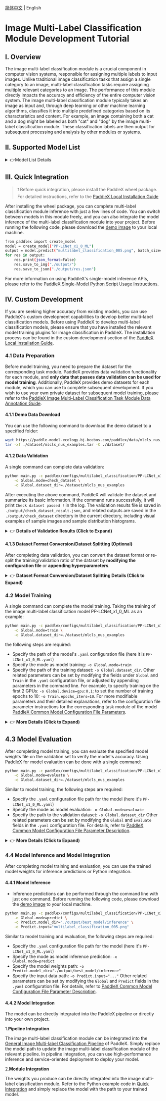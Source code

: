[简体中文](ml_classification.md) | English

# Image Multi-Label Classification Module Development Tutorial

## I. Overview
The image multi-label classification module is a crucial component in computer vision systems, responsible for assigning multiple labels to input images. Unlike traditional image classification tasks that assign a single category to an image, multi-label classification tasks require assigning multiple relevant categories to an image. The performance of this module directly impacts the accuracy and efficiency of the entire computer vision system. The image multi-label classification module typically takes an image as input and, through deep learning or other machine learning algorithms, classifies it into multiple predefined categories based on its characteristics and content. For example, an image containing both a cat and a dog might be labeled as both "cat" and "dog" by the image multi-label classification module. These classification labels are then output for subsequent processing and analysis by other modules or systems.

## II. Supported Model List

<details>
   <summary> 👉Model List Details</summary>

<table>
  <tr>
    <th>Model</th>
    <th>mAP(%)</th>
    <th>Model Size (M)</th>
    <th>Description</th>
  </tr>
  <tr>
    <td>CLIP_vit_base_patch16_448_ML</td>
    <td>89.15</td>
    <td>325.6 M</td>
    <td>CLIP_ML is an image multi-label classification model based on CLIP, which significantly improves accuracy on multi-label classification tasks by incorporating an ML-Decoder.</td>
  </tr>
  <tr>
    <td>PP-HGNetV2-B0_ML</td>
    <td>80.98</td>
    <td>39.6 M</td>
    <td rowspan="3">PP-HGNetV2_ML is an image multi-label classification model based on PP-HGNetV2, which significantly improves accuracy on multi-label classification tasks by incorporating an ML-Decoder.</td>
  </tr>
  <tr>
    <td>PP-HGNetV2-B4_ML</td>
    <td>87.96</td>
    <td>88.5 M</td>
  </tr>
  <tr>
    <td>PP-HGNetV2-B6_ML</td>
    <td>91.25</td>
    <td>286.5 M</td>
  </tr>
  <tr>
    <td>PP-LCNet_x1_0_ML</td>
    <td>77.96</td>
    <td>29.4 M</td>
    <td>PP-LCNet_ML is an image multi-label classification model based on PP-LCNet, which significantly improves accuracy on multi-label classification tasks by incorporating an ML-Decoder.</td>
  </tr>
  <tr>
    <td>ResNet50_ML</td>
    <td>83.50</td>
    <td>108.9 M</td>
    <td>ResNet50_ML is an image multi-label classification model based on ResNet50, which significantly improves accuracy on multi-label classification tasks by incorporating an ML-Decoder.</td>
  </tr>
</table>

**Note: The above accuracy metrics are mAP for the multi-label classification task on [COCO2017](https://cocodataset.org/#home).**
</details>

## III. Quick Integration
> ❗ Before quick integration, please install the PaddleX wheel package. For detailed instructions, refer to the [PaddleX Local Installation Guide](../../../installation/installation_en.md)

After installing the wheel package, you can complete multi-label classification module inference with just a few lines of code. You can switch between models in this module freely, and you can also integrate the model inference of the multi-label classification module into your project. Before running the following code, please download the [demo image](https://paddle-model-ecology.bj.bcebos.com/paddlex/imgs/demo_image/multilabel_classification_005.png) to your local machine.
```bash
from paddlex import create_model
model = create_model("PP-LCNet_x1_0_ML")
output = model.predict("multilabel_classification_005.png", batch_size=1)
for res in output:
    res.print(json_format=False)
    res.save_to_img("./output/")
    res.save_to_json("./output/res.json")
```
For more information on using PaddleX's single-model inference APIs, please refer to the [PaddleX Single-Model Python Script Usage Instructions](../../instructions/model_python_API_en.md).
## IV. Custom Development
If you are seeking higher accuracy from existing models, you can use PaddleX's custom development capabilities to develop better multi-label classification models. Before using PaddleX to develop multi-label classification models, please ensure that you have installed the relevant model training plugins for image classification in PaddleX. The installation process can be found in the custom development section of the [PaddleX Local Installation Guide](../../../installation/installation_en.md).

### 4.1 Data Preparation
Before model training, you need to prepare the dataset for the corresponding task module. PaddleX provides data validation functionality for each module, and **only data that passes data validation can be used for model training**. Additionally, PaddleX provides demo datasets for each module, which you can use to complete subsequent development. If you wish to use your own private dataset for subsequent model training, please refer to the [PaddleX Image Multi-Label Classification Task Module Data Annotation Guide](../../../data_annotations/cv_modules/ml_classification_en.md).

#### 4.1.1 Demo Data Download
You can use the following command to download the demo dataset to a specified folder:
```bash
wget https://paddle-model-ecology.bj.bcebos.com/paddlex/data/mlcls_nus_examples.tar -P ./dataset
tar -xf ./dataset/mlcls_nus_examples.tar -C ./dataset/
```

#### 4.1.2 Data Validation
A single command can complete data validation:

```bash
python main.py -c paddlex/configs/multilabel_classification/PP-LCNet_x1_0_ML.yaml \
    -o Global.mode=check_dataset \
    -o Global.dataset_dir=./dataset/mlcls_nus_examples
```
After executing the above command, PaddleX will validate the dataset and summarize its basic information. If the command runs successfully, it will print `Check dataset passed !` in the log. The validation results file is saved in `./output/check_dataset_result.json`, and related outputs are saved in the `./output/check_dataset` directory in the current directory, including visual examples of sample images and sample distribution histograms.

<details>
  <summary>👉 <b>Details of Validation Results (Click to Expand)</b></summary>

The specific content of the validation result file is:

```bash
{
  "done_flag": true,
  "check_pass": true,
  "attributes": {
    "label_file": "../../dataset/mlcls_nus_examples/label.txt",
    "num_classes": 33,
    "train_samples": 17463,
    "train_sample_paths": [
      "check_dataset/demo_img/0543_4338693.jpg",
      "check_dataset/demo_img/0272_347806939.jpg",
      "check_dataset/demo_img/0069_2291994812.jpg",
      "check_dataset/demo_img/0012_1222850604.jpg",
      "check_dataset/demo_img/0238_53773041.jpg",
      "check_dataset/demo_img/0373_541261977.jpg",
      "check_dataset/demo_img/0567_519506868.jpg",
      "check_dataset/demo_img/0023_289621557.jpg",
      "check_dataset/demo_img/0581_484524659.jpg",
      "check_dataset/demo_img/0325_120753036.jpg"
    ],
    "val_samples": 17463,
    "val_sample_paths": [
      "check_dataset/demo_img/0546_130758157.jpg",
      "check_dataset/demo_img/0284_2230710138.jpg",
      "check_dataset/demo_img/0090_1491261559.jpg",
      "check_dataset/demo_img/0013_392798436.jpg",
      "check_dataset/demo_img/0246_2248376356.jpg",
      "check_dataset/demo_img/0377_1349296474.jpg",
      "check_dataset/demo_img/0570_2457645006.jpg",
      "check_dataset/demo_img/0027_309333946.jpg",
      "check_dataset/demo_img/0584_132639537.jpg",
      "check_dataset/demo_img/0329_206031527.jpg"
    ]
  },
  "analysis": {
    "histogram": "check_dataset/histogram.png"
  },
  "dataset_path": "./dataset/mlcls_nus_examples",
  "show_type": "image",
  "dataset_type": "MLClsDataset"
}
```
In the above validation results, `check_pass` being True indicates that the dataset format meets the requirements. Explanations for other indicators are as follows:

* `attributes.num_classes`: The number of classes in this dataset is 33;
* `attributes.train_samples`: The number of training set samples in this dataset is 17463;
* `attributes.val_samples`: The number of validation set samples in this dataset is 17463;
* `attributes.train_sample_paths`: A list of relative paths to the visual samples in the training set of this dataset;
* `attributes.val_sample_paths`: A list of relative paths to the visual samples in the validation set of this dataset;

Additionally, the dataset validation analyzes the sample number distribution across all classes in the dataset and generates a distribution histogram (histogram.png):
![](https://raw.githubusercontent.com/cuicheng01/PaddleX_doc_images/main/images/modules/ml_classification/01.png)
</details>

#### 4.1.3 Dataset Format Conversion/Dataset Splitting (Optional)

After completing data validation, you can convert the dataset format or re-split the training/validation ratio of the dataset by **modifying the configuration file** or **appending hyperparameters**.

<details>
  <summary>👉 <b>Dataset Format Conversion/Dataset Splitting Details (Click to Expand)</b></summary>

**(1) Dataset Format Conversion**

The multi-label image classification supports the conversion of `COCO` format datasets to `MLClsDataset` format. The parameters for dataset format conversion can be set by modifying the fields under `CheckDataset` in the configuration file. Examples of some parameters in the configuration file are as follows:

* `CheckDataset`:
  * `convert`:
    * `enable`: Whether to perform dataset format conversion. Multi-label image classification supports converting `COCO` format datasets to `MLClsDataset` format. Default is `False`;
    * `src_dataset_type`: If dataset format conversion is performed, the source dataset format needs to be set. Default is `null`, with the optional value of `COCO`; 

For example, if you want to convert a `COCO` format dataset to `MLClsDataset` format, you need to modify the configuration file as follows:

```bash
cd /path/to/paddlex
wget https://paddle-model-ecology.bj.bcebos.com/paddlex/data/det_coco_examples.tar -P ./dataset
tar -xf ./dataset/det_coco_examples.tar -C ./dataset/
```
```bash
......
CheckDataset:
  ......
  convert: 
    enable: True
    src_dataset_type: COCO
  ......
```
Then execute the command:

```bash
python main.py -c paddlex/configs/multilabel_classification/PP-LCNet_x1_0_ML.yaml \
    -o Global.mode=check_dataset \
    -o Global.dataset_dir=./dataset/det_coco_examples 
```
After the data conversion is executed, the original annotation files will be renamed to `xxx.bak` in the original path.

The above parameters also support being set by appending command line arguments:

```bash
python main.py -c paddlex/configs/multilabel_classification/PP-LCNet_x1_0_ML.yaml \
    -o Global.mode=check_dataset \
    -o Global.dataset_dir=./dataset/det_coco_examples \
    -o CheckDataset.convert.enable=True \
    -o CheckDataset.convert.src_dataset_type=COCO
```

#### (2) Dataset Splitting

The dataset splitting parameters can be set by modifying the fields under `CheckDataset` in the configuration file. An example of part of the configuration file is shown below:

* `CheckDataset`:
  * `split`:
    * `enable`: Whether to re-split the dataset. Set to `True` to perform dataset splitting, default is `False`;
    * `train_percent`: If re-splitting the dataset, set the percentage of the training set, an integer between 0-100, ensuring the sum with `val_percent` is 100;
    * `val_percent`: If re-splitting the dataset, set the percentage of the validation set, an integer between 0-100, ensuring the sum with `train_percent` is 100;

For example, if you want to re-split the dataset with a 90% training set and a 10% validation set, modify the configuration file as follows:

```bash
......
CheckDataset:
  ......
  split:
    enable: True
    train_percent: 90
    val_percent: 10
  ......
```

Then execute the command:

```bash
python main.py -c paddlex/configs/multilabel_classification/PP-LCNet_x1_0_ML.yaml \
    -o Global.mode=check_dataset \
    -o Global.dataset_dir=./dataset/det_coco_examples 
```

After the data splitting is executed, the original annotation files will be renamed to `xxx.bak` in the original path.

These parameters can also be set by appending command-line arguments:

```bash
python main.py -c paddlex/configs/multilabel_classification/PP-LCNet_x1_0_ML.yaml \
    -o Global.mode=check_dataset \
    -o Global.dataset_dir=./dataset/det_coco_examples \
    -o CheckDataset.split.enable=True \
    -o CheckDataset.split.train_percent=90 \
    -o CheckDataset.split.val_percent=10
```
</details>

### 4.2 Model Training
A single command can complete the model training. Taking the training of the image multi-label classification model PP-LCNet_x1_0_ML as an example:
```bash
python main.py -c paddlex/configs/multilabel_classification/PP-LCNet_x1_0_ML.yaml \
    -o Global.mode=train \
    -o Global.dataset_dir=./dataset/mlcls_nus_examples
```
the following steps are required:

* Specify the path of the model's `.yaml` configuration file (here it is `PP-LCNet_x1_0_ML.yaml`)
* Specify the mode as model training: `-o Global.mode=train`
* Specify the path of the training dataset: `-o Global.dataset_dir`. Other related parameters can be set by modifying the fields under `Global` and `Train` in the `.yaml` configuration file, or adjusted by appending parameters in the command line. For example, to specify training on the first 2 GPUs: `-o Global.device=gpu:0,1`; to set the number of training epochs to 10: `-o Train.epochs_iters=10`. For more modifiable parameters and their detailed explanations, refer to the configuration file parameter instructions for the corresponding task module of the model [PaddleX Common Model Configuration File Parameters](../../instructions/config_parameters_common_en.md).


<details>
  <summary>👉 <b>More Details (Click to Expand)</b></summary>

* During model training, PaddleX automatically saves the model weight files, with the default being `output`. If you need to specify a save path, you can set it through the `-o Global.output` field in the configuration file.
* PaddleX shields you from the concepts of dynamic graph weights and static graph weights. During model training, both dynamic and static graph weights are produced, and static graph weights are selected by default for model inference.
* When training other models, you need to specify the corresponding configuration file. The correspondence between models and configuration files can be found in [PaddleX Model List (CPU/GPU)](../../../support_list/models_list_en.md). After completing the model training, all outputs are saved in the specified output directory (default is `./output/`), typically including:

* `train_result.json`: Training result record file, recording whether the training task was completed normally, as well as the output weight metrics, related file paths, etc.;
* `train.log`: Training log file, recording changes in model metrics and loss during training;
* `config.yaml`: Training configuration file, recording the hyperparameter configuration for this training session;
* `.pdparams`, `.pdema`, `.pdopt.pdstate`, `.pdiparams`, `.pdmodel`: Model weight-related files, including network parameters, optimizer, EMA, static graph network parameters, static graph network structure, etc.;
</details>



## **4.3 Model Evaluation**
After completing model training, you can evaluate the specified model weights file on the validation set to verify the model's accuracy. Using PaddleX for model evaluation can be done with a single command:

```bash
python main.py -c paddlex/configs/multilabel_classification/PP-LCNet_x1_0_ML.yaml \
    -o Global.mode=evaluate \
    -o Global.dataset_dir=./dataset/mlcls_nus_examples
```
Similar to model training, the following steps are required:

* Specify the `.yaml` configuration file path for the model (here it's `PP-LCNet_x1_0_ML.yaml`)
* Specify the mode as model evaluation: `-o Global.mode=evaluate`
* Specify the path to the validation dataset: `-o Global.dataset_dir`
Other related parameters can be set by modifying the `Global` and `Evaluate` fields in the `.yaml` configuration file. For details, refer to [PaddleX Common Model Configuration File Parameter Description](../../instructions/config_parameters_common_en.md).

<details>
  <summary>👉 <b>More Details (Click to Expand)</b></summary>

When evaluating the model, you need to specify the model weights file path. Each configuration file has a default weight save path. If you need to change it, simply append the command line parameter to set it, such as `-o Evaluate.weight_path=./output/best_model/best_model.pdparams`.

After completing the model evaluation, an `evaluate_result.json` file will be produced, which records the evaluation results, specifically, whether the evaluation task was completed successfully and the model's evaluation metrics, including MultiLabelMAP;


</details>

### **4.4 Model Inference and Model Integration**
After completing model training and evaluation, you can use the trained model weights for inference predictions or Python integration.

#### 4.4.1 Model Inference
* Inference predictions can be performed through the command line with just one command. Before running the following code, please download the [demo image](https://paddle-model-ecology.bj.bcebos.com/paddlex/imgs/demo_image/multilabel_classification_005.png) to your local machine.

```bash
python main.py -c paddlex/configs/multilabel_classification/PP-LCNet_x1_0_ML.yaml  \
    -o Global.mode=predict \
    -o Predict.model_dir="./output/best_model/inference" \
    -o Predict.input="multilabel_classification_005.png"
```
Similar to model training and evaluation, the following steps are required:

* Specify the `.yaml` configuration file path for the model (here it's `PP-LCNet_x1_0_ML.yaml`)
* Specify the mode as model inference prediction: `-o Global.mode=predict`
* Specify the model weights path: `-o Predict.model_dir="./output/best_model/inference"`
* Specify the input data path: `-o Predict.input="..."`
Other related parameters can be set by modifying the `Global` and `Predict` fields in the `.yaml` configuration file. For details, refer to [PaddleX Common Model Configuration File Parameter Description](../../instructions/config_parameters_common_en.md).

#### 4.4.2 Model Integration
The model can be directly integrated into the PaddleX pipeline or directly into your own project.

1.**Pipeline Integration**

The image multi-label classification module can be integrated into the [General Image Multi-label Classification Pipeline](../../../pipeline_usage/tutorials/cv_pipelines/image_multi_label_classification_en.md) of PaddleX. Simply replace the model path to update the image multi-label classification module of the relevant pipeline. In pipeline integration, you can use high-performance inference and service-oriented deployment to deploy your model.

2.**Module Integration**

The weights you produce can be directly integrated into the image multi-label classification module. Refer to the Python example code in [Quick Integration](#iii-quick-integration) and simply replace the model with the path to your trained model.
